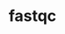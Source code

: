 ---
title: "fastqc"
layout: cache
categories: [package, develop]
meta: {"versions": ["0.12.1"], "compilers": ["gcc@=7.3.1"], "oss": ["amzn2"], "platforms": ["linux"], "targets": ["aarch64", "neoverse_n1", "x86_64_v3"], "stacks": ["aws-isc", "aws-isc-aarch64", "root"], "num_specs": 6, "num_specs_by_stack": {"root": 6, "aws-isc-aarch64": 4, "aws-isc": 2}}
spec_details: [{"hash": "r5j7bmil33ltm4bveud2vcuwwrbjiw7b", "compiler": "gcc@=7.3.1", "versions": ["0.12.1"], "os": "amzn2", "platform": "linux", "target": "aarch64", "variants": ["build_system=generic", "patches=886aba9"], "stacks": ["root", "aws-isc-aarch64"], "size": "-", "tarball": "https://binaries.spack.io/develop/build_cache/linux-amzn2-aarch64/gcc-7.3.1/fastqc-0.12.1/linux-amzn2-aarch64-gcc-7.3.1-fastqc-0.12.1-r5j7bmil33ltm4bveud2vcuwwrbjiw7b.spack"}, {"hash": "srauevtcgxyv2ysdgf6aa3ajomda7knv", "compiler": "gcc@=7.3.1", "versions": ["0.12.1"], "os": "amzn2", "platform": "linux", "target": "aarch64", "variants": ["build_system=generic", "patches=886aba9"], "stacks": ["root", "aws-isc-aarch64"], "size": "-", "tarball": "https://binaries.spack.io/develop/build_cache/linux-amzn2-aarch64/gcc-7.3.1/fastqc-0.12.1/linux-amzn2-aarch64-gcc-7.3.1-fastqc-0.12.1-srauevtcgxyv2ysdgf6aa3ajomda7knv.spack"}, {"hash": "htaditp3mbh3picfby2lbckzjxhc3h3r", "compiler": "gcc@=7.3.1", "versions": ["0.12.1"], "os": "amzn2", "platform": "linux", "target": "neoverse_n1", "variants": ["build_system=generic", "patches=886aba9"], "stacks": ["root", "aws-isc-aarch64"], "size": "-", "tarball": "https://binaries.spack.io/develop/build_cache/linux-amzn2-neoverse_n1/gcc-7.3.1/fastqc-0.12.1/linux-amzn2-neoverse_n1-gcc-7.3.1-fastqc-0.12.1-htaditp3mbh3picfby2lbckzjxhc3h3r.spack"}, {"hash": "vg4v3k2tntm4k54r6qhx56zj4who3try", "compiler": "gcc@=7.3.1", "versions": ["0.12.1"], "os": "amzn2", "platform": "linux", "target": "neoverse_n1", "variants": ["build_system=generic", "patches=886aba9"], "stacks": ["root", "aws-isc-aarch64"], "size": "-", "tarball": "https://binaries.spack.io/develop/build_cache/linux-amzn2-neoverse_n1/gcc-7.3.1/fastqc-0.12.1/linux-amzn2-neoverse_n1-gcc-7.3.1-fastqc-0.12.1-vg4v3k2tntm4k54r6qhx56zj4who3try.spack"}, {"hash": "m6yycgqzk4vulu3fkjz5sfuseq4qvbmz", "compiler": "gcc@=7.3.1", "versions": ["0.12.1"], "os": "amzn2", "platform": "linux", "target": "x86_64_v3", "variants": ["build_system=generic", "patches=886aba9"], "stacks": ["root", "aws-isc"], "size": "-", "tarball": "https://binaries.spack.io/develop/build_cache/linux-amzn2-x86_64_v3/gcc-7.3.1/fastqc-0.12.1/linux-amzn2-x86_64_v3-gcc-7.3.1-fastqc-0.12.1-m6yycgqzk4vulu3fkjz5sfuseq4qvbmz.spack"}, {"hash": "myw5oc2wkekexz3xutemljdssvtumdkh", "compiler": "gcc@=7.3.1", "versions": ["0.12.1"], "os": "amzn2", "platform": "linux", "target": "x86_64_v3", "variants": ["build_system=generic", "patches=886aba9"], "stacks": ["root", "aws-isc"], "size": "-", "tarball": "https://binaries.spack.io/develop/build_cache/linux-amzn2-x86_64_v3/gcc-7.3.1/fastqc-0.12.1/linux-amzn2-x86_64_v3-gcc-7.3.1-fastqc-0.12.1-myw5oc2wkekexz3xutemljdssvtumdkh.spack"}]
---